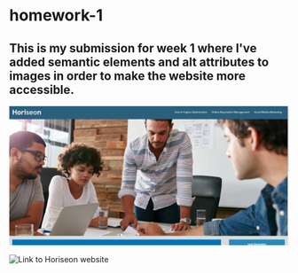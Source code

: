 # homework-1

## This is my submission for week 1 where I've added semantic elements and alt attributes to images in order to make the website more accessible.

![Screenshot of Horiseon website](./assets/images/horiseon-screenshot.png)

![Link to Horiseon website](https://sickboba.github.io/homework-1/)
